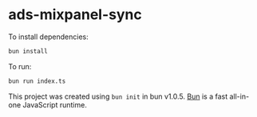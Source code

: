 # ads-mixpanel-sync

To install dependencies:

```bash
bun install
```

To run:

```bash
bun run index.ts
```

This project was created using `bun init` in bun v1.0.5. [Bun](https://bun.sh) is a fast all-in-one JavaScript runtime.
